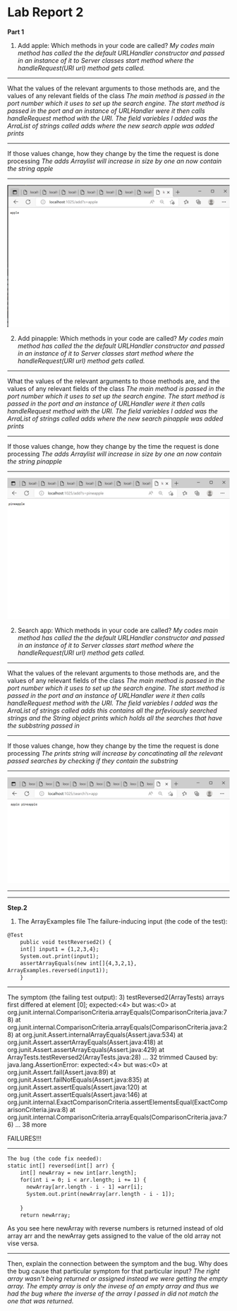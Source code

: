 # Lab Report 2
**Part 1**
1. Add apple: 
Which methods in your code are called? 
*My codes main method has called the the default URLHandler constructor and passed in an instance of it to Server classes start method where the handleRequest(URI url)  method gets called.*

---
What the values of the relevant arguments to those methods are, and the values of any relevant fields of the class
*The main method is passed in the port number which it uses to set up the search engine. The start method is passed in the port and an instance of URLHandler were it then calls handleRequest method with the URI. The field variebles I added was the ArraList of strings called adds where the new search apple was added prints*

---
If those values change, how they change by the time the request is done processing
*The adds Arraylist will increase in size by one an now contain the string apple*

---
![image](Lab3-1.png)

2. Add pinapple: 
Which methods in your code are called? 
*My codes main method has called the the default URLHandler constructor and passed in an instance of it to Server classes start method where the handleRequest(URI url)  method gets called.*

---
What the values of the relevant arguments to those methods are, and the values of any relevant fields of the class
*The main method is passed in the port number which it uses to set up the search engine. The start method is passed in the port and an instance of URLHandler were it then calls handleRequest method with the URI. The field variebles I added was the ArraList of strings called adds where the new search pinapple was added prints*

---
If those values change, how they change by the time the request is done processing
*The adds Arraylist will increase in size by one an now contain the string pinapple*

---
![image](lab3-2.png)


2. Search app: 
Which methods in your code are called? 
*My codes main method has called the the default URLHandler constructor and passed in an instance of it to Server classes start method where the handleRequest(URI url)  method gets called.*

---
What the values of the relevant arguments to those methods are, and the values of any relevant fields of the class
*The main method is passed in the port number which it uses to set up the search engine. The start method is passed in the port and an instance of URLHandler were it then calls handleRequest method with the URI. The field variebles I added was the ArraList of strings called adds this contains all the prfeviously searched strings and the String object prints which holds all the searches that have the subbstring passed in*

---
If those values change, how they change by the time the request is done processing
*The prints string will increase by concatinating all the relevant passed searches by checking if they contain the substring*

---
![image](lab3-3.png)

---
---
**Step.2**
1. The ArrayExamples file
The failure-inducing input (the code of the test):
```
@Test 
	public void testReversed2() {
    int[] input1 = {1,2,3,4};
    System.out.print(input1);
    assertArrayEquals(new int[]{4,3,2,1},  ArrayExamples.reversed(input1));
	}
```
---

The symptom (the failing test output):
3) testReversed2(ArrayTests)
arrays first differed at element [0]; expected:<4> but was:<0>
        at org.junit.internal.ComparisonCriteria.arrayEquals(ComparisonCriteria.java:78)
        at org.junit.internal.ComparisonCriteria.arrayEquals(ComparisonCriteria.java:28)
        at org.junit.Assert.internalArrayEquals(Assert.java:534)
        at org.junit.Assert.assertArrayEquals(Assert.java:418)
        at org.junit.Assert.assertArrayEquals(Assert.java:429)
        at ArrayTests.testReversed2(ArrayTests.java:28)
        ... 32 trimmed
Caused by: java.lang.AssertionError: expected:<4> but was:<0>
        at org.junit.Assert.fail(Assert.java:89)
        at org.junit.Assert.failNotEquals(Assert.java:835)
        at org.junit.Assert.assertEquals(Assert.java:120)
        at org.junit.Assert.assertEquals(Assert.java:146)
        at org.junit.internal.ExactComparisonCriteria.assertElementsEqual(ExactComparisonCriteria.java:8)
        at org.junit.internal.ComparisonCriteria.arrayEquals(ComparisonCriteria.java:76)
        ... 38 more

FAILURES!!!

---
```
The bug (the code fix needed):   
static int[] reversed(int[] arr) {
    int[] newArray = new int[arr.length];
    for(int i = 0; i < arr.length; i += 1) {
      newArray[arr.length - i - 1] =arr[i];
      System.out.print(newArray[arr.length - i - 1]);
      
    }
    return newArray;
```
    
   
  As you see here newArray with reverse numbers is returned instead of old array arr and the newArray gets assigned to the value of the old array not vise versa.
  
  ---

Then, explain the connection between the symptom and the bug. Why does the bug cause that particular symptom for that particular input?
*The right array wasn't being returned or assigned instead we were getting the empty array. The empty array is only the invese of an empty array and thus we had the bug where the inverse of the array I passed in did not match the one that was returned.*

